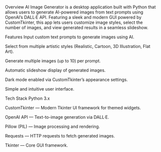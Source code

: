 Overview
AI Image Generator is a desktop application built with Python that allows users to generate AI-powered images from text prompts using OpenAI’s DALL·E API. Featuring a sleek and modern GUI powered by CustomTkinter, this app lets users customize image styles, select the number of images, and view generated results in a seamless slideshow.

Features
Input custom text prompts to generate images using AI.

Select from multiple artistic styles (Realistic, Cartoon, 3D Illustration, Flat Art).

Generate multiple images (up to 10) per prompt.

Automatic slideshow display of generated images.

Dark mode enabled via CustomTkinter’s appearance settings.

Simple and intuitive user interface.

Tech Stack
Python 3.x

CustomTkinter — Modern Tkinter UI framework for themed widgets.

OpenAI API — Text-to-image generation via DALL·E.

Pillow (PIL) — Image processing and rendering.

Requests — HTTP requests to fetch generated images.

Tkinter — Core GUI framework.
